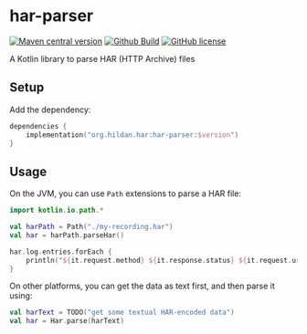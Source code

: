 # har-parser

[![Maven central version](https://img.shields.io/maven-central/v/org.hildan.har/har-parser.svg)](https://search.maven.org/artifact/org.hildan.har/har-parser)
[![Github Build](https://img.shields.io/github/actions/workflow/status/joffrey-bion/har-parser/build.yml?branch=main&logo=github)](https://github.com/joffrey-bion/har-parser/actions/workflows/build.yml)
[![GitHub license](https://img.shields.io/badge/license-MIT-blue.svg)](https://github.com/joffrey-bion/har-parser/blob/main/LICENSE)

A Kotlin library to parse HAR (HTTP Archive) files

## Setup

Add the dependency:

```kotlin
dependencies {
    implementation("org.hildan.har:har-parser:$version")
}
```

## Usage

On the JVM, you can use `Path` extensions to parse a HAR file:

```kotlin
import kotlin.io.path.*

val harPath = Path("./my-recording.har")
val har = harPath.parseHar()

har.log.entries.forEach {
    println("${it.request.method} ${it.response.status} ${it.request.url}")
}
```

On other platforms, you can get the data as text first, and then parse it using:

```kotlin
val harText = TODO("get some textual HAR-encoded data")
val har = Har.parse(harText)
```
